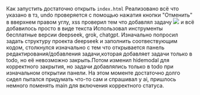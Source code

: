 Как запустить достаточно открыть `index.html`
Реализовано всё что указано в тз, undo проверяется с помощью нажатия кнопки "Отменить" в вверхнем правом углу, xss проверил тем что добавлял задачу <img src="x" onerror="alert('XSS Attack!')"> <script>alert('XSS');</script> и всё добавилось просто в виде текста 
Использовал инструменты бесплатные версии deepseek, grok, chatgpt. Изначально попросил задать структуру проекта deepseek и заполнить соотвествующим кодом, столкнулся изначально с тем что открывается панель редактирования/добавления задачи,которая добавляет задачи только в todo, но её невозможно закрыть.Потом изменил hidemodal для корректного закрытия, но задачи добавлялись только в todo при изначальном открытии панели. На этом моменте достаточно долго сидел пытался придумать что-то сам и спрашивал у ai, пришлось немного поменять main для включения корректного статуса.